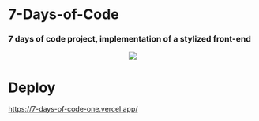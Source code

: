 # 7-Days-of-Code
### 7 days of code project, implementation of a stylized front-end

<div align='center'>
  <img src='https://user-images.githubusercontent.com/105545187/197067304-dee5ab2f-83a4-4d7c-a043-d2e3832ff022.gif'/>
</div>

# Deploy

https://7-days-of-code-one.vercel.app/
